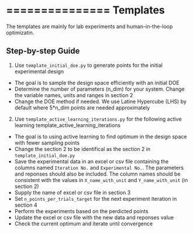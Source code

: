 ===============
Templates 
===============


The templates are mainly for lab experiments and human-in-the-loop optimizatin. 

Step-by-step Guide
---------------------

1. Use `template_initial_doe.py` to generate points for the initial experimental design
- The goal is to sample the design space efficiently with an initial DOE
- Determine the number of parameters (n_dim) for your system. Change the variable names, units and ranges in section 2
- Change the DOE method if needed. We use Latine Hypercube (LHS) by default where 5*n_dim points are needed approximately


2. Use `template_active_learning_iterations.py` for the following active learning template_active_learning_iterations
- The goal is to using active learning to find optimum in the design space with fewer sampling points
- Change the section 2 to be identifical as the section 2 in `template_initial_doe.py`
- Save the experimental data in an excel or csv file containing the columns named `Iteration No.` and `Experimental No.`. The parameters and reponses should also be included. The column names should be consistent with the values in `X_name_with_unit` and `Y_name_with_unit` (in section 2)
- Supply the name of excel or csv file in section 3
- Set `n_points_per_trials_target` for the next experiment iteration in section 4
- Perform the experiments based on the perdicted points
- Update the excel or csv file with the new data and reponses value
- Check the current optimum and iterate until convergence 
